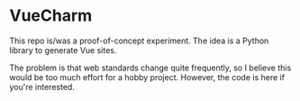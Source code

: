 # VueCharm

This repo is/was a proof-of-concept experiment. The idea is a Python library to generate Vue sites.

The problem is that web standards change quite frequently, so I believe this would be too much effort for a hobby project. However, the code is here if you're interested.
